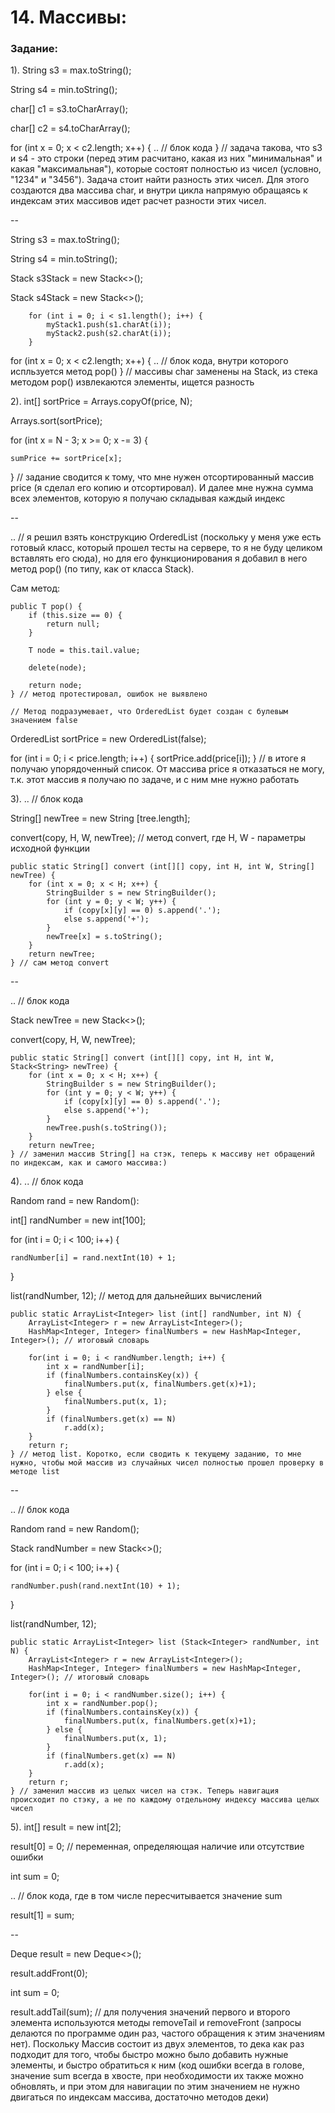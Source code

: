 # 14. Массивы:

### Задание:

1). String s3 = max.toString();

String s4 = min.toString();

char[] c1 = s3.toCharArray();

char[] c2 = s4.toCharArray();

for (int x = 0; x < c2.length; x++) {
    .. // блок кода
} // задача такова, что s3 и s4 - это строки (перед этим расчитано, какая из них "минимальная" и какая "максимальная"), которые состоят полностью из чисел (условно, "1234" и "3456"). Задача стоит найти разность этих чисел. Для этого создаются два массива char, и внутри цикла напрямую обращаясь к индексам этих массивов идет расчет разности этих чисел.

-- 

String s3 = max.toString();

String s4 = min.toString();

Stack <Character> s3Stack = new Stack<>();

Stack <Character> s4Stack = new Stack<>();

        for (int i = 0; i < s1.length(); i++) {
            myStack1.push(s1.charAt(i));
            myStack2.push(s2.charAt(i));
        }

for (int x = 0; x < c2.length; x++) {
    .. // блок кода, внутри которого испльзуется метод pop()
} // массивы char заменены на Stack, из стека методом pop() извлекаются элементы, ищется разность

2). int[] sortPrice = Arrays.copyOf(price, N);

Arrays.sort(sortPrice);

for (int x = N - 3; x >= 0; x -= 3) {

    sumPrice += sortPrice[x];

} // задание сводится к тому, что мне нужен отсортированный массив price (я сделал его копию и отсортировал). И далее мне нужна сумма всех элементов, которую я получаю складывая каждый индекс

-- 

.. // я решил взять конструкцию OrderedList (поскольку у меня уже есть готовый класс, который прошел тесты на сервере, то я не буду целиком вставлять его сюда), но для его функционирования я добавил в него метод pop() (по типу, как от класса Stack). 

Сам метод:

    public T pop() {
        if (this.size == 0) {
            return null;
        }

        T node = this.tail.value;

        delete(node);

        return node;
    } // метод протестировал, ошибок не выявлено

    // Метод подразумевает, что OrderedList будет создан с булевым значением false

OrderedList sortPrice = new OrderedList(false);

for (int i = 0; i < price.length; i++) {
    sortPrice.add(price[i]);
} // в итоге я получаю упорядоченный список. От массива price я отказаться не могу, т.к. этот массив я получаю по задаче, и с ним мне нужно работать

3). .. // блок кода

String[] newTree = new String [tree.length];

convert(copy, H, W, newTree); // метод convert, где H, W - параметры исходной функции

    public static String[] convert (int[][] copy, int H, int W, String[] newTree) {
        for (int x = 0; x < H; x++) {
            StringBuilder s = new StringBuilder();
            for (int y = 0; y < W; y++) {
                if (copy[x][y] == 0) s.append('.');
                else s.append('+');
            }
            newTree[x] = s.toString();
        }
        return newTree;
    } // сам метод convert

-- 

.. // блок кода

Stack<String> newTree = new Stack<>();

convert(copy, H, W, newTree);

    public static String[] convert (int[][] copy, int H, int W, Stack<String> newTree) {
        for (int x = 0; x < H; x++) {
            StringBuilder s = new StringBuilder();
            for (int y = 0; y < W; y++) {
                if (copy[x][y] == 0) s.append('.');
                else s.append('+');
            }
            newTree.push(s.toString());
        }
        return newTree;
    } // заменил массив String[] на стэк, теперь к массиву нет обращений по индексам, как и самого массива:)

4). .. // блок кода

Random rand = new Random():

int[] randNumber = new int[100];

for (int i = 0; i < 100; i++) {
    
    randNumber[i] = rand.nextInt(10) + 1;
}

list(randNumber, 12); // метод для дальнейших вычислений

    public static ArrayList<Integer> list (int[] randNumber, int N) {
        ArrayList<Integer> r = new ArrayList<Integer>();
        HashMap<Integer, Integer> finalNumbers = new HashMap<Integer, Integer>(); // итоговый словарь

        for(int i = 0; i < randNumber.length; i++) {
            int x = randNumber[i];
            if (finalNumbers.containsKey(x)) {
                finalNumbers.put(x, finalNumbers.get(x)+1);
            } else {
                finalNumbers.put(x, 1);
            }
            if (finalNumbers.get(x) == N)
                r.add(x);
        }
        return r;
    } // метод list. Коротко, если сводить к текущему заданию, то мне нужно, чтобы мой массив из случайных чисел полностью прошел проверку в методе list

-- 

.. // блок кода

Random rand = new Random();

Stack<Integer> randNumber = new Stack<>();

for (int i = 0; i < 100; i++) {

    randNumber.push(rand.nextInt(10) + 1);
}

list(randNumber, 12);

    public static ArrayList<Integer> list (Stack<Integer> randNumber, int N) {
        ArrayList<Integer> r = new ArrayList<Integer>();
        HashMap<Integer, Integer> finalNumbers = new HashMap<Integer, Integer>(); // итоговый словарь

        for(int i = 0; i < randNumber.size(); i++) {
            int x = randNumber.pop();
            if (finalNumbers.containsKey(x)) {
                finalNumbers.put(x, finalNumbers.get(x)+1);
            } else {
                finalNumbers.put(x, 1);
            }
            if (finalNumbers.get(x) == N)
                r.add(x);
        }
        return r;
    } // заменил массив из целых чисел на стэк. Теперь навигация происходит по стэку, а не по каждому отдельному индексу массива целых чисел

5). int[] result = new int[2];

result[0] = 0; // переменная, определяющая наличие или отсутствие ошибки

int sum = 0;

.. // блок кода, где в том числе пересчитывается значение sum

result[1] = sum;

-- 

Deque<Integer> result = new Deque<>();

result.addFront(0);

int sum = 0;

result.addTail(sum); // для получения значений первого и второго элемента используются методы removeTail и removeFront (запросы делаются по программе один раз, частого обращения к этим значениям нет). Поскольку Массив состоит из двух элементов, то дека как раз подходит для того, чтобы быстро можно было добавить нужные элементы, и быстро обратиться к ним (код ошибки всегда в голове, значение sum всегда в хвосте, при необходимости их также можно обновлять, и при этом для навигации по этим значением не нужно двигаться по индексам массива, достаточно методов деки)








